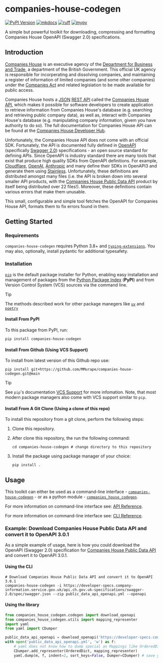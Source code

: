 
# companies-house-codegen

[![PyPI Version](https://img.shields.io/pypi/v/companies-house-codegen)](https://pypi.org/p/companies-house-codegen)
[![mkdocs](https://github.com/mmurape/companies-house-codegen/workflows/mkdocs/badge.svg)](https://mmurape.github.io/companies-house-codegen/)
[![ruff](https://github.com/mmurape/companies-house-codegen/workflows/ruff/badge.svg)](https://github.com/MMurape/companies-house-codegen/actions)
[![mypy](https://github.com/mmurape/companies-house-codegen/workflows/mypy/badge.svg)](https://github.com/MMurape/companies-house-codegen/actions)

A simple but powerful toolkit for downloading, compressing and formatting
Companies House OpenAPI (Swagger 2.0) specifications.

## Introduction

[Companies House](https://companieshouse.gov.uk) is an executive agency of the [Department for Business and Trade](https://gov.uk/dbt), a department of the British Government. This official UK agency is responsible for incorperating and dissolving companies, and maintaining a register of information of limited companies (and some other companies) under the [Companies Act](https://www.legislation.gov.uk/ukpga/2006/46/contents) and related legislation to be made available for public access.

Companies House hosts a [JSON](http://www.json.org/) [REST API](https://restfulapi.net/) called the [Companies House API](https://developer.company-information.service.gov.uk/overview), which makes it possible for software developers to create application to retrieve information from Companies House's database (e.g. searching and retrieving public company data), as well as, interact with Companies House's database (e.g. manipulating company information, givem you have authority to do so). The full documentation for Companies House API can be found at the [Companies House Developer Hub](https://developer.company-information.service.gov.uk/).

Unfortunately, the Companies House API does not come with an official SDK. Fortunately, the API is documented fully defined in [OpenAPI](https://swagger.io/) (specifically [Swagger 2.0](https://swagger.io/specification/v2/)) specifications - an open source standard for defining APIs. Since OpenAPI is industry standard there are many tools that exist that produce high quality SDKs from OpenAPI definitions. For example, [Cloudflare](https://www.stainless.com/customers/cloudflare), [OpenAI](https://www.stainless.com/customers/openai), [Anthropic](https://docs.anthropic.com/claude/reference/client-sdks) and many define their SDKs in OpenAPI3 and generate them using [Stainless](https://www.stainless.com/). Unfortunately, these definitions are distributed amongst many files (i.e. the API is broken down into several smaller API products, with the [Companies House Public Data API](https://developer-specs.company-information.service.gov.uk/companies-house-public-data-api/reference) product by itself being distributed over 22 files!). Moreover, these definitions contain various errors that make them unusable.

This small, configurable and simple tool fetches the OpenAPI for Companies House API, formats them to fix errors found in them.

## Getting Started

### Requirements

`companies-house-codegen` requires Python 3.8+
and [`typing-extensions`](https://github.com/python/typing_extensions).
You may also, optionally, install pydantic for additional typesafety.

### Installation

[`pip`](https://pip.pypa.io/) is the default package installer for Python,
enabling easy installation and management of packages
from the [Python Package Index](https://pypi.org/) (**PyPI**)
and from Version Control System (VCS) sources
via the command line.

> [!TIP]
> The methods described work for other package manegers like
> [`uv`](https://docs.astral.sh/uv/) and [`poetry`](https://python-poetry.org/)

#### Install From PyPI

To this package from PyPI, run:

```shell
pip install companies-house-codegen
```

#### Install From Github (Using VCS Support)

To install from latest version of this Github repo use:

```shell
pip install git+https://github.com/MMurape/companies-house-codegen.git@main
```

> [!TIP]
> See `pip`'s documentation [VCS Support](https://pip.pypa.io/en/stable/topics/vcs-support/)
> for more infomation. Note, that most modern package managers also come with VCS support
> similar to `pip`.

#### Install From A Git Clone (Using a clone of this repo)

To install this repository from a git clone, perform the following steps:

1. Clone this repository.
2. After clone this repository, the run the following command:

    ```shell
    cd companies-house-codegen # change directory to this repository
    ```

3. Install the package using package manager of your choice:

    ```shell
    pip install .
    ```

## Usage

This toolkit can either be used
as a command-line interface - [`companies-house-codegen`](command-line-interface.md) -
or as a python module - [`companies_house_codegen`](api-reference/index.md).

For more information on command-line interface see: [API Reference](api-reference/index.md).

For more information on command-line interface see: [CLI Reference](command-line-interface.md).

### Example: Download Companies House Public Data API and convert it to OpenAPI 3.0.1

As a simple example of usage, here is how you could download
the OpenAPI (Swagger 2.0) specification for
[Companies House Public Data API](https://developer-specs.company-information.service.gov.uk/companies-house-public-data-api/reference)
and convert it to OpenAPI 3.0.1.

#### Using the CLI

```shell
# Download Companies House Public Data API and convert it to OpenAPI 3.0.1
companies-house-codegen -i https://developer-specs.company-information.service.gov.uk/api.ch.gov.uk-specifications/swagger-2.0/spec/swagger.json --zip public_data_api_openapi.yml --openapi
```

#### Using the library

```python
from companies_house_codegen.codegen import download_openapi
from companies_house_codegen.utils import mapping_representer
import yaml
from yaml import CDumper

public_data_api_openapi = download_openapi('https://developer-specs.company-information.service.gov.uk/api.ch.gov.uk-specifications/swagger-2.0/spec/swagger.json')
with open('public_data_api_openapi.yml', 'w') as f:
    # yaml does not know how to dump special an Mappings like OrderedDict.
    CDumper.add_representer(OrderedDict, mapping_representer)
    yaml.dump(m, f, indent=2, sort_keys=False, Dumper=CDumper) # save yaml
```
